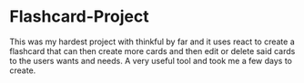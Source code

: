 # Flashcard-Project
This was my hardest project with thinkful by far and it uses react to create a flashcard that can then create more cards and then edit or delete said cards to the users wants and needs. A very useful tool and took me a few days to create.

